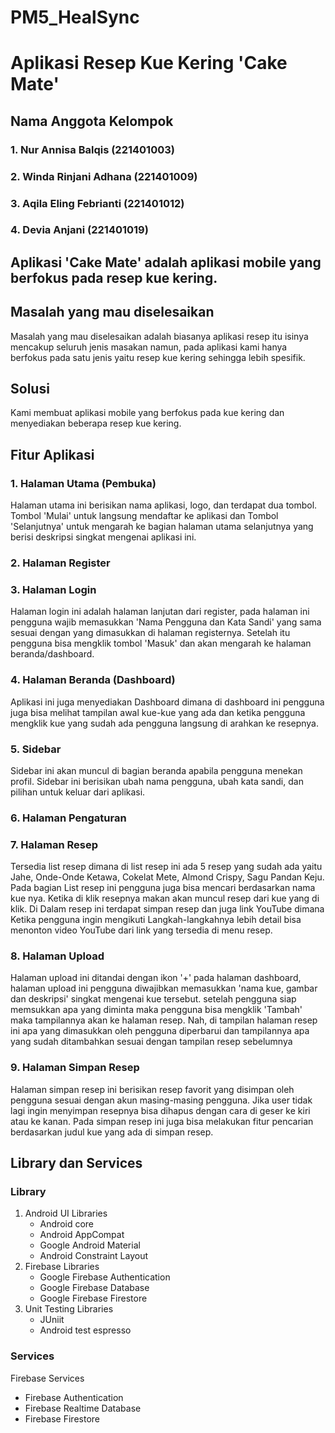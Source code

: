 # PM5_HealSync
# Aplikasi Resep Kue Kering 'Cake Mate'
## Nama Anggota Kelompok
### 1. Nur Annisa Balqis (221401003)
### 2. Winda Rinjani Adhana (221401009) 
### 3. Aqila Eling Febrianti (221401012)
### 4. Devia Anjani (221401019)
## Aplikasi 'Cake Mate' adalah aplikasi mobile yang berfokus pada resep kue kering.
## Masalah yang mau diselesaikan
Masalah yang mau diselesaikan adalah biasanya aplikasi resep itu isinya mencakup seluruh jenis masakan namun, pada aplikasi kami hanya berfokus pada satu jenis yaitu resep kue kering sehingga lebih spesifik.
## Solusi 
Kami membuat aplikasi mobile yang berfokus pada kue kering dan menyediakan beberapa resep kue kering.
## Fitur Aplikasi
### 1. Halaman Utama (Pembuka)
Halaman utama ini berisikan nama aplikasi, logo, dan terdapat dua tombol. Tombol 'Mulai' untuk langsung mendaftar ke aplikasi dan Tombol 'Selanjutnya' untuk mengarah ke bagian halaman utama selanjutnya yang berisi deskripsi singkat mengenai aplikasi ini.
### 2. Halaman Register
### 3. Halaman Login
Halaman login ini adalah halaman lanjutan dari register, pada halaman ini pengguna wajib memasukkan 'Nama Pengguna dan Kata Sandi' yang sama sesuai dengan yang dimasukkan di halaman registernya. Setelah itu pengguna bisa mengklik tombol 'Masuk' dan akan mengarah ke halaman beranda/dashboard.
### 4. Halaman Beranda (Dashboard)
Aplikasi ini juga menyediakan Dashboard dimana di dashboard ini pengguna juga bisa melihat tampilan awal kue-kue yang ada dan ketika pengguna mengklik kue yang sudah ada pengguna langsung di arahkan ke resepnya.
### 5. Sidebar
Sidebar ini akan muncul di bagian beranda apabila pengguna menekan profil. Sidebar ini berisikan ubah nama pengguna, ubah kata sandi, dan pilihan untuk keluar dari aplikasi.
### 6. Halaman Pengaturan 
### 7. Halaman Resep
Tersedia list resep dimana di list resep ini ada 5 resep yang sudah ada yaitu Jahe, Onde-Onde Ketawa, Cokelat Mete, Almond Crispy, Sagu Pandan Keju. Pada bagian List resep ini pengguna juga bisa mencari berdasarkan nama kue nya. Ketika di klik resepnya makan akan muncul resep dari kue yang di klik. Di Dalam resep ini terdapat simpan resep dan juga link YouTube dimana Ketika pengguna ingin mengikuti Langkah-langkahnya lebih detail bisa menonton video YouTube dari link yang tersedia di menu resep.
### 8. Halaman Upload 
Halaman upload ini ditandai dengan ikon '+' pada halaman dashboard, halaman upload ini pengguna diwajibkan memasukkan 'nama kue, gambar dan deskripsi' singkat mengenai kue tersebut. setelah pengguna siap memsukkan apa yang diminta maka pengguna bisa mengklik 'Tambah' maka tampilannya akan ke halaman resep. Nah, di tampilan halaman resep ini apa yang dimasukkan oleh pengguna diperbarui dan tampilannya apa yang sudah ditambahkan sesuai dengan tampilan resep sebelumnya
### 9. Halaman Simpan Resep
Halaman simpan resep ini berisikan resep favorit yang disimpan oleh pengguna sesuai dengan akun masing-masing pengguna. Jika user tidak lagi ingin menyimpan resepnya bisa dihapus dengan cara di geser ke kiri atau ke kanan. Pada simpan resep ini juga bisa melakukan fitur pencarian berdasarkan judul kue yang ada di simpan resep.
## Library dan Services 
### Library
1. Android UI Libraries
   - Android core
   - Android AppCompat
   - Google Android Material
   - Android Constraint Layout
2. Firebase Libraries
   - Google Firebase Authentication
   - Google Firebase Database
   - Google Firebase Firestore
3. Unit Testing Libraries
   - JUniit
   - Android test espresso
### Services
Firebase Services
   - Firebase Authentication
   - Firebase Realtime Database
   - Firebase Firestore
   
